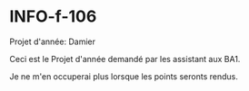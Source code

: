 INFO-f-106
==========

Projet d'année: Damier

Ceci est le Projet d'année demandé par les assistant aux BA1.

Je ne m'en occuperai plus lorsque les points seronts rendus.
